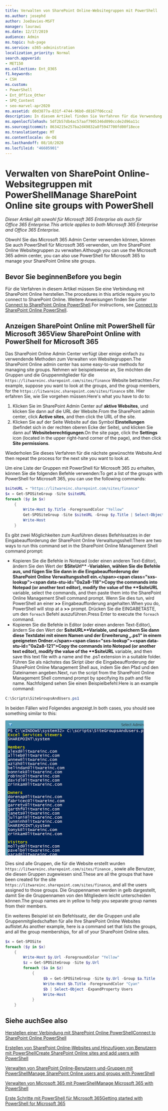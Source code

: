 ```yaml
---
title: Verwalten von SharePoint Online-Websitegruppen mit PowerShell
ms.author: josephd
author: JoeDavies-MSFT
manager: laurawi
ms.date: 12/17/2019
audience: Admin
ms.topic: hub-page
ms.service: o365-administration
localization_priority: Normal
search.appverid:
- MET150
ms.collection: Ent_O365
f1.keywords:
- CSH
ms.custom:
- PowerShell
- Ent_Office_Other
- SPO_Content
- seo-marvel-apr2020
ms.assetid: d0d3877a-831f-4744-96b0-d8167f06cca2
description: In diesem Artikel finden Sie Verfahren für die Verwendung von PowerShell für Microsoft 365 zum Verwalten von SharePoint Online Websitegruppen.
ms.openlocfilehash: 5df2b57db4ac57aaf7905346d090ccde2d96a11c
ms.sourcegitcommit: 8634215e257ba2d49832a8f5947700fd00f18ece
ms.translationtype: MT
ms.contentlocale: de-DE
ms.lasthandoff: 08/10/2020
ms.locfileid: "46605901"
---
```

# <a name="manage-sharepoint-online-site-groups-with-powershell"></a><span data-ttu-id="0a2a8-103">Verwalten von SharePoint Online-Websitegruppen mit PowerShell</span><span class="sxs-lookup"><span data-stu-id="0a2a8-103">Manage SharePoint Online site groups with PowerShell</span></span>

<span data-ttu-id="0a2a8-104">*Dieser Artikel gilt sowohl für Microsoft 365 Enterprise als auch für Office 365 Enterprise.*</span><span class="sxs-lookup"><span data-stu-id="0a2a8-104">*This article applies to both Microsoft 365 Enterprise and Office 365 Enterprise.*</span></span>

<span data-ttu-id="0a2a8-105">Obwohl Sie das Microsoft 365 Admin Center verwenden können, können Sie auch PowerShell für Microsoft 365 verwenden, um Ihre SharePoint Online Websitegruppen zu verwalten.</span><span class="sxs-lookup"><span data-stu-id="0a2a8-105">Although you can use the Microsoft 365 admin center, you can also use PowerShell for Microsoft 365 to manage your SharePoint Online site groups.</span></span>

## <a name="before-you-begin"></a><span data-ttu-id="0a2a8-106">Bevor Sie beginnen</span><span class="sxs-lookup"><span data-stu-id="0a2a8-106">Before you begin</span></span>

<span data-ttu-id="0a2a8-107">Für die Verfahren in diesem Artikel müssen Sie eine Verbindung mit SharePoint Online herstellen.</span><span class="sxs-lookup"><span data-stu-id="0a2a8-107">The procedures in this article require you to connect to SharePoint Online.</span></span> <span data-ttu-id="0a2a8-108">Weitere Anweisungen finden Sie unter [Connect to SharePoint Online PowerShell](https://docs.microsoft.com/powershell/sharepoint/sharepoint-online/connect-sharepoint-online?view=sharepoint-ps).</span><span class="sxs-lookup"><span data-stu-id="0a2a8-108">For instructions, see [Connect to SharePoint Online PowerShell](https://docs.microsoft.com/powershell/sharepoint/sharepoint-online/connect-sharepoint-online?view=sharepoint-ps).</span></span>

## <a name="view-sharepoint-online-with-powershell-for-microsoft-365"></a><span data-ttu-id="0a2a8-109">Anzeigen SharePoint Online mit PowerShell für Microsoft 365</span><span class="sxs-lookup"><span data-stu-id="0a2a8-109">View SharePoint Online with PowerShell for Microsoft 365</span></span>

<span data-ttu-id="0a2a8-110">Das SharePoint Online Admin Center verfügt über einige einfach zu verwendende Methoden zum Verwalten von Websitegruppen.</span><span class="sxs-lookup"><span data-stu-id="0a2a8-110">The SharePoint Online admin center has some easy-to-use methods for managing site groups.</span></span> <span data-ttu-id="0a2a8-111">Nehmen wir beispielsweise an, Sie möchten die Gruppen und die Gruppenmitglieder für die `https://litwareinc.sharepoint.com/sites/finance` Website betrachten.</span><span class="sxs-lookup"><span data-stu-id="0a2a8-111">For example, suppose you want to look at the groups, and the group members, for the `https://litwareinc.sharepoint.com/sites/finance` site.</span></span> <span data-ttu-id="0a2a8-112">Hier erfahren Sie, wie Sie vorgehen müssen:</span><span class="sxs-lookup"><span data-stu-id="0a2a8-112">Here's what you have to do to:</span></span>

1. <span data-ttu-id="0a2a8-113">Klicken Sie im SharePoint Admin Center auf **aktive Websites**, und klicken Sie dann auf die URL der Website.</span><span class="sxs-lookup"><span data-stu-id="0a2a8-113">From the SharePoint admin center, click **Active sites**, and then click the URL of the site.</span></span>
2. <span data-ttu-id="0a2a8-114">Klicken Sie auf der Seite Website auf das Symbol **Einstellungen** (befindet sich in der rechten oberen Ecke der Seite), und klicken Sie dann auf **Websiteberechtigungen**.</span><span class="sxs-lookup"><span data-stu-id="0a2a8-114">On the site page, click the **Settings** icon (located in the upper right-hand corner of the page), and then click **Site permissions**.</span></span>

<span data-ttu-id="0a2a8-115">Wiederholen Sie dieses Verfahren für die nächste gewünschte Website.</span><span class="sxs-lookup"><span data-stu-id="0a2a8-115">And then repeat the process for the next site you want to look at.</span></span>

<span data-ttu-id="0a2a8-116">Um eine Liste der Gruppen mit PowerShell für Microsoft 365 zu erhalten, können Sie die folgenden Befehle verwenden:</span><span class="sxs-lookup"><span data-stu-id="0a2a8-116">To get a list of the groups with PowerShell for Microsoft 365, you can use the following commands:</span></span>

```powershell
$siteURL = "https://litwareinc.sharepoint.com/sites/finance"
$x = Get-SPOSiteGroup -Site $siteURL
foreach ($y in $x)
    {
        Write-Host $y.Title -ForegroundColor "Yellow"
        Get-SPOSiteGroup -Site $siteURL -Group $y.Title | Select-Object -ExpandProperty Users
        Write-Host
    }
```

<span data-ttu-id="0a2a8-117">Es gibt zwei Möglichkeiten zum Ausführen dieses Befehlssatzes in der Eingabeaufforderung der SharePoint Online Verwaltungsshell:</span><span class="sxs-lookup"><span data-stu-id="0a2a8-117">There are two ways to run this command set in the SharePoint Online Management Shell command prompt:</span></span>

- <span data-ttu-id="0a2a8-118">Kopieren Sie die Befehle in Notepad (oder einen anderen Text-Editor), ändern Sie den Wert der **$SiteUrl** -Variablen, wählen Sie die Befehle aus, und fügen Sie Sie dann in die Eingabeaufforderung der SharePoint Online Verwaltungsshell ein.</span><span class="sxs-lookup"><span data-stu-id="0a2a8-118">Copy the commands into Notepad (or another text editor), modify the value of the **$siteURL** variable, select the commands, and then paste them into the SharePoint Online Management Shell command prompt.</span></span> <span data-ttu-id="0a2a8-119">Wenn Sie dies tun, wird PowerShell an einer **>>** Eingabeaufforderung angehalten.</span><span class="sxs-lookup"><span data-stu-id="0a2a8-119">When you do, PowerShell will stop at a **>>** prompt.</span></span> <span data-ttu-id="0a2a8-120">Drücken Sie die EINGABETASTE, um den `foreach` Befehl auszuführen.</span><span class="sxs-lookup"><span data-stu-id="0a2a8-120">Press Enter to execute the `foreach` command.</span></span><br/>
- <span data-ttu-id="0a2a8-121">Kopieren Sie die Befehle in Editor (oder einen anderen Text-Editor), ändern Sie den Wert der **$siteURL**Variable, und speichern Sie dann diese Textdatei mit einem Namen und der Erweiterung „.ps1“ in einem geeigneten Ordner.</span><span class="sxs-lookup"><span data-stu-id="0a2a8-121">Copy the commands into Notepad (or another text editor), modify the value of the **$siteURL** variable, and then save this text file with a name and the .ps1 extension in a suitable folder.</span></span> <span data-ttu-id="0a2a8-122">Führen Sie als nächstes das Skript über die Eingabeaufforderung der SharePoint Online Management Shell aus, indem Sie den Pfad und den Dateinamen angeben.</span><span class="sxs-lookup"><span data-stu-id="0a2a8-122">Next, run the script from the SharePoint Online Management Shell command prompt by specifying its path and file name.</span></span> <span data-ttu-id="0a2a8-123">Nachfolgend sehen Sie einen Beispielbefehl:</span><span class="sxs-lookup"><span data-stu-id="0a2a8-123">Here is an example command:</span></span>

```powershell
C:\Scripts\SiteGroupsAndUsers.ps1
```

<span data-ttu-id="0a2a8-124">In beiden Fällen wird Folgendes angezeigt.</span><span class="sxs-lookup"><span data-stu-id="0a2a8-124">In both cases, you should see something similar to this:</span></span>

![SharePoint Online Websitegruppen](media/SPO-site-groups.png)

<span data-ttu-id="0a2a8-126">Dies sind alle Gruppen, die für die Website erstellt wurden `https://litwareinc.sharepoint.com/sites/finance` , sowie alle Benutzer, die diesen Gruppen zugewiesen sind.</span><span class="sxs-lookup"><span data-stu-id="0a2a8-126">These are all the groups that have been created for the site `https://litwareinc.sharepoint.com/sites/finance`, and all the users assigned to those groups.</span></span> <span data-ttu-id="0a2a8-127">Die Gruppennamen werden in gelb dargestellt, damit Sie die Gruppennamen von den Mitgliedern leicht unterscheiden können.</span><span class="sxs-lookup"><span data-stu-id="0a2a8-127">The group names are in yellow to help you separate group names from their members.</span></span>

<span data-ttu-id="0a2a8-128">Ein weiteres Beispiel ist ein Befehlssatz, der die Gruppen und alle Gruppenmitgliedschaften für alle Ihre SharePoint Online Websites auflistet.</span><span class="sxs-lookup"><span data-stu-id="0a2a8-128">As another example, here is a command set that lists the groups, and all the group memberships, for all of your SharePoint Online sites.</span></span>

```powershell
$x = Get-SPOSite
foreach ($y in $x)
    {
        Write-Host $y.Url -ForegroundColor "Yellow"
        $z = Get-SPOSiteGroup -Site $y.Url
        foreach ($a in $z)
            {
                 $b = Get-SPOSiteGroup -Site $y.Url -Group $a.Title 
                 Write-Host $b.Title -ForegroundColor "Cyan"
                 $b | Select-Object -ExpandProperty Users
                 Write-Host
            }
    }
```
    
## <a name="see-also"></a><span data-ttu-id="0a2a8-129">Siehe auch</span><span class="sxs-lookup"><span data-stu-id="0a2a8-129">See also</span></span>

[<span data-ttu-id="0a2a8-130">Herstellen einer Verbindung mit SharePoint Online PowerShell</span><span class="sxs-lookup"><span data-stu-id="0a2a8-130">Connect to SharePoint Online PowerShell</span></span>](https://docs.microsoft.com/powershell/sharepoint/sharepoint-online/connect-sharepoint-online?view=sharepoint-ps)

[<span data-ttu-id="0a2a8-131">Erstellen von SharePoint Online-Websites und Hinzufügen von Benutzern mit PowerShell</span><span class="sxs-lookup"><span data-stu-id="0a2a8-131">Create SharePoint Online sites and add users with PowerShell</span></span>](create-sharepoint-sites-and-add-users-with-powershell.md)

[<span data-ttu-id="0a2a8-132">Verwalten von SharePoint Online-Benutzern und-Gruppen mit PowerShell</span><span class="sxs-lookup"><span data-stu-id="0a2a8-132">Manage SharePoint Online users and groups with PowerShell</span></span>](manage-sharepoint-users-and-groups-with-powershell.md)

[<span data-ttu-id="0a2a8-133">Verwalten von Microsoft 365 mit PowerShell</span><span class="sxs-lookup"><span data-stu-id="0a2a8-133">Manage Microsoft 365 with PowerShell</span></span>](manage-office-365-with-office-365-powershell.md)
  
[<span data-ttu-id="0a2a8-134">Erste Schritte mit PowerShell für Microsoft 365</span><span class="sxs-lookup"><span data-stu-id="0a2a8-134">Getting started with PowerShell for Microsoft 365</span></span>](getting-started-with-office-365-powershell.md)

